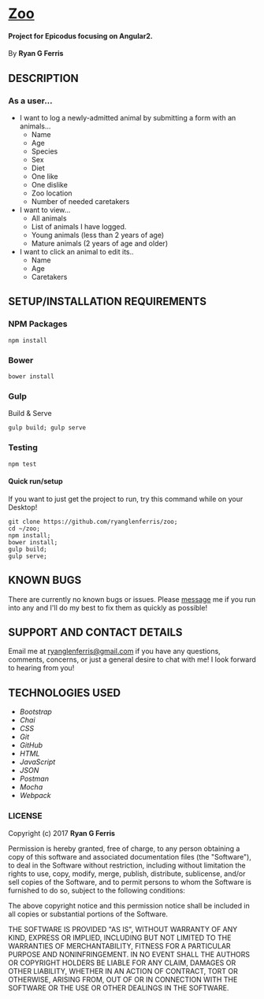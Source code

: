 # [Zoo](https://github.com/ryanglenferris/zoo.git)

#### Project for Epicodus focusing on Angular2.

By **Ryan G Ferris**

## DESCRIPTION
### As a user…
* I want to log a newly-admitted animal by submitting a form with an animals...
  * Name
  * Age
  * Species
  * Sex
  * Diet
  * One like
  * One dislike
  * Zoo location
  * Number of needed caretakers
* I want to view... 
  * All animals
  * List of animals I have logged.
  * Young animals (less than 2 years of age)
  * Mature animals (2 years of age and older)
* I want to click an animal to edit its..
  * Name
  * Age
  * Caretakers

## SETUP/INSTALLATION REQUIREMENTS
### NPM Packages
```
npm install
```
### Bower
```
bower install
```
### Gulp
Build & Serve
```
gulp build; gulp serve
```
### Testing
```
npm test
```

#### Quick run/setup
If you want to just get the project to run, try this command while on your Desktop!
```
git clone https://github.com/ryanglenferris/zoo;
cd ~/zoo;
npm install;
bower install;
gulp build;
gulp serve;
```
## KNOWN BUGS

There are currently no known bugs or issues. Please [message](mailto:ryanglenferris@gmail.com) me if you run into any and I'll do my best to fix them as quickly as possible!

## SUPPORT AND CONTACT DETAILS

Email me at [ryanglenferris@gmail.com](mailto:ryanglenferris@gmail.com) if you have any questions, comments, concerns, or just a general desire to chat with me! I look forward to hearing from you!

## TECHNOLOGIES USED

* _Bootstrap_
* _Chai_
* _CSS_
* _Git_
* _GitHub_
* _HTML_
* _JavaScript_
* _JSON_
* _Postman_
* _Mocha_
* _Webpack_

### LICENSE

Copyright (c) 2017 **Ryan G Ferris**

Permission is hereby granted, free of charge, to any person obtaining a copy of this software and associated documentation files (the "Software"), to deal in the Software without restriction, including without limitation the rights to use, copy, modify, merge, publish, distribute, sublicense, and/or sell copies of the Software, and to permit persons to whom the Software is furnished to do so, subject to the following conditions:

The above copyright notice and this permission notice shall be included in all copies or substantial portions of the Software.

THE SOFTWARE IS PROVIDED "AS IS", WITHOUT WARRANTY OF ANY KIND, EXPRESS OR IMPLIED, INCLUDING BUT NOT LIMITED TO THE WARRANTIES OF MERCHANTABILITY, FITNESS FOR A PARTICULAR PURPOSE AND NONINFRINGEMENT. IN NO EVENT SHALL THE AUTHORS OR COPYRIGHT HOLDERS BE LIABLE FOR ANY CLAIM, DAMAGES OR OTHER LIABILITY, WHETHER IN AN ACTION OF CONTRACT, TORT OR OTHERWISE, ARISING FROM, OUT OF OR IN CONNECTION WITH THE SOFTWARE OR THE USE OR OTHER DEALINGS IN THE SOFTWARE.
